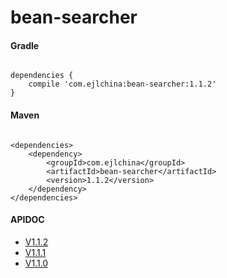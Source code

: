 # bean-searcher

#### Gradle

```

dependencies {
    compile 'com.ejlchina:bean-searcher:1.1.2'
}

```

#### Maven

```

<dependencies>
	<dependency>
		<groupId>com.ejlchina</groupId>
		<artifactId>bean-searcher</artifactId>
		<version>1.1.2</version>
	</dependency>
</dependencies>

```


#### APIDOC

* [V1.1.2](http://116.62.147.255:8080/apidocs/bean-searcher/1.1.2/) 
* [V1.1.1](http://116.62.147.255:8080/apidocs/bean-searcher/1.1.1/) 
* [V1.1.0](http://116.62.147.255:8080/apidocs/bean-searcher/1.1.0/) 

